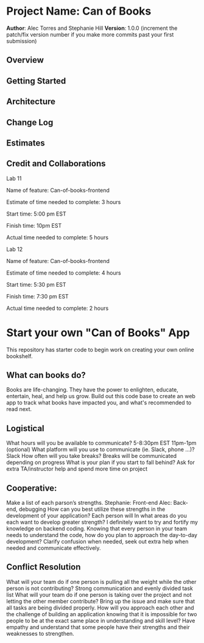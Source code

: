 # Project Name: Can of Books 

**Author**: Alec Torres and Stephanie Hill
**Version**: 1.0.0 (increment the patch/fix version number if you make more commits past your first submission)

## Overview
<!-- Provide a high level overview of what this application is and why you are building it, beyond the fact that it's an assignment for this class. (i.e. What's your problem domain?) -->

## Getting Started
<!-- What are the steps that a user must take in order to build this app on their own machine and get it running? -->

## Architecture
<!-- Provide a detailed description of the application design. What technologies (languages, libraries, etc) you're using, and any other relevant design information. -->

## Change Log
<!-- Use this area to document the iterative changes made to your application as each feature is successfully implemented. Use time stamps. Here's an example:

01-01-2001 4:59pm - Application now has a fully-functional express server, with a GET route for the location resource. -->

## Estimates
<!-- See below -->

## Credit and Collaborations
Lab 11

Name of feature: Can-of-books-frontend

Estimate of time needed to complete: 3 hours 

Start time: 5:00 pm EST

Finish time: 10pm EST

Actual time needed to complete: 5 hours 

Lab 12

Name of feature: Can-of-books-frontend

Estimate of time needed to complete: 4 hours 

Start time: 5:30 pm EST

Finish time: 7:30 pm EST

Actual time needed to complete: 2 hours 

# Start your own "Can of Books" App

This repository has starter code to begin work on creating your own online bookshelf.

## What can books do?

Books are life-changing. They have the power to enlighten, educate, entertain, heal, and help us grow. Build out this code base to create an web app to track what books have impacted you, and what's recommended to read next.

## Logistical

What hours will you be available to communicate? 5-8:30pm EST 11pm-1pm (optional)
What platform will you use to communicate (ie. Slack, phone …)? Slack
How often will you take breaks? Breaks will be communicated depending on progress
What is your plan if you start to fall behind? Ask for extra TA/instructor help and spend more time on project

## Cooperative:

Make a list of each parson’s strengths. Stephanie: Front-end Alec: Back-end, debugging 
How can you best utilize these strengths in the development of your application? Each person will 
In what areas do you each want to develop greater strength? I definitely want to try and fortify my knowledge on backend coding.
Knowing that every person in your team needs to understand the code, how do you plan to approach the day-to-day development? Clarify confusion when needed, seek out extra help when needed and communicate effectively.

## Conflict Resolution

What will your team do if one person is pulling all the weight while the other person is not contributing? Strong communication and evenly divided task list
What will your team do if one person is taking over the project and not letting the other member contribute? Bring up the issue and make sure that all tasks are being divided properly.
How will you approach each other and the challenge of building an application knowing that it is impossible for two people to be at the exact same place in understanding and skill level? Have empathy and understand that some people have their strengths and their weaknesses to strengthen. 